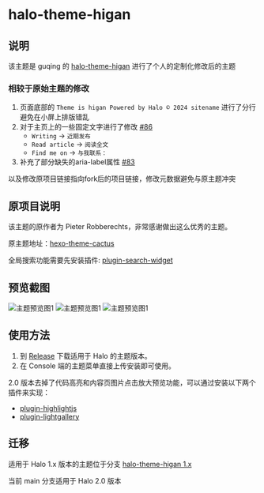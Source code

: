 # halo-theme-higan

## 说明

该主题是 guqing 的 [halo-theme-higan](https://github.com/guqing/halo-theme-higan) 进行了个人的定制化修改后的主题

### 相较于原始主题的修改

1. 页面底部的 `Theme is higan Powered by Halo © 2024 sitename` 进行了分行避免在小屏上排版错乱
2. 对于主页上的一些固定文字进行了修改 [#86](https://github.com/guqing/halo-theme-higan/issues/86)
    - `Writing` -> `近期发布`
    - `Read article` -> `阅读全文`
    - `Find me on` -> `与我联系：`
3. 补充了部分缺失的aria-label属性 [#83](https://github.com/guqing/halo-theme-higan/issues/83)

以及修改原项目链接指向fork后的项目链接，修改元数据避免与原主题冲突

## 原项目说明

该主题的原作者为 Pieter Robberechts，非常感谢做出这么优秀的主题。

原主题地址：[hexo-theme-cactus](https://github.com/probberechts/hexo-theme-cactus.git)

全局搜索功能需要先安装插件: [plugin-search-widget](https://github.com/halo-sigs/plugin-search-widget)

## 预览截图

![主题预览图1](./screenshots/Theme20220325-221824@2x.png)
![主题预览图1](./screenshots/Theme20220325-221950@2x.png)
![主题预览图1](./screenshots/Theme20220325-221912@2x.png)

## 使用方法

1. 到 [Release](https://github.com/HowieHz/halo-theme-higan-hz/releases) 下载适用于 Halo 的主题版本。
2. 在 Console 端的主题菜单直接上传安装即可使用。

2.0 版本去掉了代码高亮和内容页图片点击放大预览功能，可以通过安装以下两个插件来实现：

- [plugin-highlightjs](https://github.com/halo-sigs/plugin-highlightjs)
- [plugin-lightgallery](https://github.com/halo-sigs/plugin-lightgallery)

## 迁移

适用于 Halo 1.x 版本的主题位于分支 [halo-theme-higan 1.x](https://github.com/HowieHz/halo-theme-higan-hz/tree/1.x)

当前 main 分支适用于 Halo 2.0 版本
